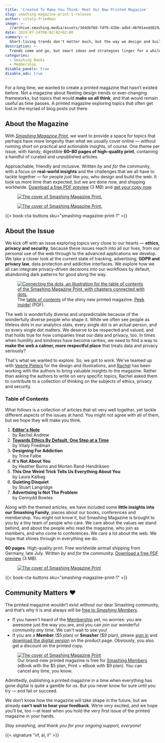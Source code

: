 ```yaml
---
title: 'Created To Make You Think: Meet Our New Printed Magazine'
slug: smashing-magazine-print-1-release
author: vitaly-friedman
image: >-
  //archive.smashing.media/assets/344dbf88-fdf9-42bb-adb4-46f01eedd629/83bd8db5-08b6-44d5-8144-773edbc40533/smashingmag-print-mailing-banner.png
date: 2019-07-24T08:02:02+02:00
summary: >-
  Short-living trends don't matter much, but the way we design and build things for the web does. That's why we created <em>Smashing Magazine Print</em>, our <strong>brand-new printed magazine</strong>, with practical and thought-provoking articles, written to make us all think. <a href="https://smashingmagazine.com/provide/eBooks/smashing-magazine-print-free-chapter.pdf">Download a free PDF sample</a> (<span class="small-caps">3</span> MB) or <a href="#toc">jump to table of contents</a>. Also, <a href="#members">free for Smashing Members</a>.
description: >-
  Trends come and go, but smart ideas and strategies linger for a while. Meet the pilot issue of <em>Smashing Magazine Print</em>, our <strong>brand-new printed magazine</strong> for designers and web developers. <a href="https://www.smashingmagazine.com/membership">Free for Smashing Members</a>.
categories:
  - Smashing Books
  - Membership
disable_panels: true
disable_ads: true
---
```

<p>For a long time, we wanted to create a printed magazine that hasn’t existed before. Not a magazine about fleeting design trends or ever-changing frameworks, but topics that would <strong>make us all think</strong>, and that would remain useful as time passes. A printed magazine exploring topics that often get lost in the myriad of blog posts out there.</p>

## About the Magazine

<p>With <a href="/printed-books/smashing-magazine-print-1/"><em>Smashing Magazine Print</em></a>, we want to provide a space for topics that perhaps have more longevity than what we usually cover online &mdash; without running short on practical and actionable insights, of course. One theme per issue, with handy, digestible <strong><span class="small-caps">60</span>&ndash;<span class="small-caps">80</span> pages of high-quality print</strong>, containing a handful of curated and unpublished articles.</p>

<p>Approachable, friendly and inclusive. Written <em>by</em> and <em>for</em> the community, with a focus on <strong>real-world insights</strong> and the challenges that we all have to tackle together — for people <em>just</em> like you, who design and build the web. It took us more time than expected, but we are done now, and shipping worldwide. <a href="https://smashingmagazine.com/provide/eBooks/smashing-magazine-print-free-chapter.pdf">Download a free PDF preview</a> (<span class="small-caps">3</span> MB) and <a
    href="/printed-books/smashing-magazine-print-1/"
    data-product-path="/printed-books/smashing-magazine-print-1/"
    data-product-sku="smashing-magazine-print-1"
    data-silent="true"
    data-component="AddToCart">get your copy now</a>.</p>

<figure style="margin-bottom:0;padding-bottom:0" class="break-out article__image">
    <a href="https://archive.smashing.media/assets/344dbf88-fdf9-42bb-adb4-46f01eedd629/83bd8db5-08b6-44d5-8144-773edbc40533/smashingmag-print-mailing-banner.png">
    <img loading="lazy" decoding="async" srcset="https://res.cloudinary.com/indysigner/image/fetch/f_auto,q_auto/w_400/https://archive.smashing.media/assets/344dbf88-fdf9-42bb-adb4-46f01eedd629/83bd8db5-08b6-44d5-8144-773edbc40533/smashingmag-print-mailing-banner.png 400w,
			        https://res.cloudinary.com/indysigner/image/fetch/f_auto,q_auto/w_800/https://archive.smashing.media/assets/344dbf88-fdf9-42bb-adb4-46f01eedd629/83bd8db5-08b6-44d5-8144-773edbc40533/smashingmag-print-mailing-banner.png 800w,
			        https://res.cloudinary.com/indysigner/image/fetch/f_auto,q_auto/w_1200/https://archive.smashing.media/assets/344dbf88-fdf9-42bb-adb4-46f01eedd629/83bd8db5-08b6-44d5-8144-773edbc40533/smashingmag-print-mailing-banner.png 1200w,
			        https://res.cloudinary.com/indysigner/image/fetch/f_auto,q_auto/w_1600/https://archive.smashing.media/assets/344dbf88-fdf9-42bb-adb4-46f01eedd629/83bd8db5-08b6-44d5-8144-773edbc40533/smashingmag-print-mailing-banner.png 1600w,
			        https://res.cloudinary.com/indysigner/image/fetch/f_auto,q_auto/w_2000/https://archive.smashing.media/assets/344dbf88-fdf9-42bb-adb4-46f01eedd629/83bd8db5-08b6-44d5-8144-773edbc40533/smashingmag-print-mailing-banner.png 2000w" src="https://res.cloudinary.com/indysigner/image/fetch/f_auto,q_auto/w_400/https://archive.smashing.media/assets/344dbf88-fdf9-42bb-adb4-46f01eedd629/83bd8db5-08b6-44d5-8144-773edbc40533/smashingmag-print-mailing-banner.png" sizes="100vw" alt="The cover of Smashing Magazine Print.">
    </a>
</figure>

<figure style="margin-bottom:0;padding-bottom:0" class="break-out article__image">
    <a href="https://archive.smashing.media/assets/344dbf88-fdf9-42bb-adb4-46f01eedd629/63f9c9fe-5372-4e42-8548-2fc2b88e4a4f/smashingmag-print-preview-chapter.png">
    <img loading="lazy" decoding="async" srcset="https://res.cloudinary.com/indysigner/image/fetch/f_auto,q_auto/w_400/https://archive.smashing.media/assets/344dbf88-fdf9-42bb-adb4-46f01eedd629/63f9c9fe-5372-4e42-8548-2fc2b88e4a4f/smashingmag-print-preview-chapter.png 400w,
			        https://res.cloudinary.com/indysigner/image/fetch/f_auto,q_auto/w_800/https://archive.smashing.media/assets/344dbf88-fdf9-42bb-adb4-46f01eedd629/63f9c9fe-5372-4e42-8548-2fc2b88e4a4f/smashingmag-print-preview-chapter.png 800w,
			        https://res.cloudinary.com/indysigner/image/fetch/f_auto,q_auto/w_1200/https://archive.smashing.media/assets/344dbf88-fdf9-42bb-adb4-46f01eedd629/63f9c9fe-5372-4e42-8548-2fc2b88e4a4f/smashingmag-print-preview-chapter.png 1200w,
			        https://res.cloudinary.com/indysigner/image/fetch/f_auto,q_auto/w_1600/https://archive.smashing.media/assets/344dbf88-fdf9-42bb-adb4-46f01eedd629/63f9c9fe-5372-4e42-8548-2fc2b88e4a4f/smashingmag-print-preview-chapter.png 1600w,
			        https://res.cloudinary.com/indysigner/image/fetch/f_auto,q_auto/w_2000/https://archive.smashing.media/assets/344dbf88-fdf9-42bb-adb4-46f01eedd629/63f9c9fe-5372-4e42-8548-2fc2b88e4a4f/smashingmag-print-preview-chapter.png 2000w" src="https://res.cloudinary.com/indysigner/image/fetch/f_auto,q_auto/w_400/https://archive.smashing.media/assets/344dbf88-fdf9-42bb-adb4-46f01eedd629/63f9c9fe-5372-4e42-8548-2fc2b88e4a4f/smashingmag-print-preview-chapter.png" sizes="100vw" alt="The cover of Smashing Magazine Print.">
    </a>
</figure>

{{< book-cta-buttons sku="smashing-magazine-print-1" >}}

## About the Issue

<p>We kick off with an issue exploring topics very close to our hearts &mdash; <strong>ethics, privacy and security</strong>, because these issues reach into all our lives, from our personal use of the web through to the advanced applications we develop. We take a closer look at the current state of tracking, advertising, <strong>GDPR and privacy law</strong>, data protection and addictive interfaces. We explore how we all can integrate privacy-driven decisions into our workflows by default, abandoning dark patterns for good along the way.</p>

<figure style="margin-bottom:0;padding-bottom:0" class="break-out article__image">
    <a href="https://archive.smashing.media/assets/344dbf88-fdf9-42bb-adb4-46f01eedd629/072929f1-5f9b-414a-a30e-9578ad0f085a/smashingmag-print-toc-preview.png">
    <img loading="lazy" decoding="async" srcset="https://res.cloudinary.com/indysigner/image/fetch/f_auto,q_auto/w_400/https://archive.smashing.media/assets/344dbf88-fdf9-42bb-adb4-46f01eedd629/072929f1-5f9b-414a-a30e-9578ad0f085a/smashingmag-print-toc-preview.png 400w,
			        https://res.cloudinary.com/indysigner/image/fetch/f_auto,q_auto/w_800/https://archive.smashing.media/assets/344dbf88-fdf9-42bb-adb4-46f01eedd629/072929f1-5f9b-414a-a30e-9578ad0f085a/smashingmag-print-toc-preview.png 800w,
			        https://res.cloudinary.com/indysigner/image/fetch/f_auto,q_auto/w_1200/https://archive.smashing.media/assets/344dbf88-fdf9-42bb-adb4-46f01eedd629/072929f1-5f9b-414a-a30e-9578ad0f085a/smashingmag-print-toc-preview.png 1200w,
			        https://res.cloudinary.com/indysigner/image/fetch/f_auto,q_auto/w_1600/https://archive.smashing.media/assets/344dbf88-fdf9-42bb-adb4-46f01eedd629/072929f1-5f9b-414a-a30e-9578ad0f085a/smashingmag-print-toc-preview.png 1600w,
			        https://res.cloudinary.com/indysigner/image/fetch/f_auto,q_auto/w_2000/https://archive.smashing.media/assets/344dbf88-fdf9-42bb-adb4-46f01eedd629/072929f1-5f9b-414a-a30e-9578ad0f085a/smashingmag-print-toc-preview.png 2000w" src="https://res.cloudinary.com/indysigner/image/fetch/f_auto,q_auto/w_400/https://archive.smashing.media/assets/344dbf88-fdf9-42bb-adb4-46f01eedd629/072929f1-5f9b-414a-a30e-9578ad0f085a/smashingmag-print-toc-preview.png" sizes="100vw" alt="Connecting the dots, an illustration for the table of contents of the Smashing Magazine Print, with chapters connected with dots.">
    </a>
    <figcaption>The <a href="https://res.cloudinary.com/indysigner/image/fetch/f_auto,q_auto/w_2000/https://archive.smashing.media/assets/344dbf88-fdf9-42bb-adb4-46f01eedd629/072929f1-5f9b-414a-a30e-9578ad0f085a/smashingmag-print-toc-preview.png">table of contents</a> of the shiny new printed magazine. <a href="https://smashingmagazine.com/provide/eBooks/smashing-magazine-print-free-chapter.pdf">Peek inside!</a> (PDF).</figcaption>
</figure>

<p>The web is wonderfully diverse and unpredictable because of the wonderfully diverse people who shape it. While we often see people as lifeless dots in our analytics stats, every single dot is an actual person, and so every single dot matters. We deserve to be respected and valued, and that holds true for how companies treat our data and privacy, too. In times when humility and kindness have become rarities, we need to find a way to <strong>make the web a calmer, more respectful place</strong> that treats data and privacy seriously?</p>

<p>That's what we wanted to explore. So, we got to work. We've teamed up with <a href="https://veerle.duoh.com/">Veerle Pieters</a> for the design and illustrations, and <a href="https://rachelandrew.co.uk/">Rachel</a> has been working with the authors to bring valuable insights to the magazine. Rather than asking the authors to write on very specific topics, Rachel asked them to contribute to a collection of thinking on the subjects of ethics, privacy and security.</p>

### Table of Contents
<p>What follows is a collection of articles that sit very well together, yet tackle different aspects of the issues at hand. You might not agree with all of them, but we hope they will make you&nbsp;think.</p>

<ol>
  <li><strong><a href="https://smashingmagazine.com/provide/eBooks/smashing-magazine-print-free-chapter.pdf">Editor's Note</a></strong><br />by Rachel Andrew</li>
  <li><strong><a href="https://smashingmagazine.com/provide/eBooks/smashing-magazine-print-free-chapter.pdf">Towards Ethics By Default, One Step at a Time</a></strong><br />by Vitaly Friedman</li>
  <li><strong>Designing For Addiction</strong><br />by Trine Falbe</li>
  <li><strong>It's Not About You</strong><br />by Heather Burns and Morten Rand-Hendriksen</li>
  <li><strong>This One Weird Trick Tells Us Everything About You</strong><br />by Laura Kalbag</li>
  <li><strong>Quieting Disquiet</strong><br />by Stuart Langridge</li>
  <li><strong>Advertising Is Not The Problem</strong><br />by Cennydd Bowles</li>
  </ol>

<p>Along with the themed articles, we have included some <strong>little insights into our Smashing Family</strong>, pieces about our books, conferences and membership. You might not know it, but Smashing Magazine is brought to you by a tiny team of people who care. We care about the values we stand behind, and about the people who read the magazine, who join as members, and who come to conferences. We care a lot about the web. We hope that shines through in everything we&nbsp;do.</p>

<p><strong><span class="small-caps">60</span> pages</strong>. High-quality print. Free worldwide airmail shipping from Germany, late July. Written <em>by</em> and <em>for</em> the community. <a href="https://smashingmagazine.com/provide/eBooks/smashing-magazine-print-free-chapter.pdf">Download a free PDF preview</a> (<span class="small-caps">3</span> MB).</p>

<figure style="margin-bottom:0;padding-bottom:0" class="break-out article__image">
    <a href="https://archive.smashing.media/assets/344dbf88-fdf9-42bb-adb4-46f01eedd629/38818c8f-e497-4c3f-83d9-b1e6b789d3b6/smashing-print-product-image-opt.png">
    <img style="max-width: 500px;" srcset="https://res.cloudinary.com/indysigner/image/fetch/f_auto,q_auto/w_400/https://archive.smashing.media/assets/344dbf88-fdf9-42bb-adb4-46f01eedd629/38818c8f-e497-4c3f-83d9-b1e6b789d3b6/smashing-print-product-image-opt.png 400w,
			        https://res.cloudinary.com/indysigner/image/fetch/f_auto,q_auto/w_800/https://archive.smashing.media/assets/344dbf88-fdf9-42bb-adb4-46f01eedd629/38818c8f-e497-4c3f-83d9-b1e6b789d3b6/smashing-print-product-image-opt.png 800w,
			        https://res.cloudinary.com/indysigner/image/fetch/f_auto,q_auto/w_1200/https://archive.smashing.media/assets/344dbf88-fdf9-42bb-adb4-46f01eedd629/38818c8f-e497-4c3f-83d9-b1e6b789d3b6/smashing-print-product-image-opt.png 1200w,
			        https://res.cloudinary.com/indysigner/image/fetch/f_auto,q_auto/w_1600/https://archive.smashing.media/assets/344dbf88-fdf9-42bb-adb4-46f01eedd629/38818c8f-e497-4c3f-83d9-b1e6b789d3b6/smashing-print-product-image-opt.png 1600w,
			        https://res.cloudinary.com/indysigner/image/fetch/f_auto,q_auto/w_2000/https://archive.smashing.media/assets/344dbf88-fdf9-42bb-adb4-46f01eedd629/38818c8f-e497-4c3f-83d9-b1e6b789d3b6/smashing-print-product-image-opt.png 2000w" src="https://res.cloudinary.com/indysigner/image/fetch/f_auto,q_auto/w_400/https://archive.smashing.media/assets/344dbf88-fdf9-42bb-adb4-46f01eedd629/38818c8f-e497-4c3f-83d9-b1e6b789d3b6/smashing-print-product-image-opt.png" sizes="100vw" alt="The cover of Smashing Magazine Print">
    </a>
</figure>

{{< book-cta-buttons sku="smashing-magazine-print-1" >}}

## Community Matters ❤️

<p>The printed magazine wouldn’t exist without our dear Smashing community, and that’s why it is and always will be <a href="https://www.smashingmagazine.com/membership">free to <em>Smashing Members</em></a>.</p>

<ul>
<li>If you haven't heard of the <a href="/membership">Membership</a> yet, no worries: you are awesome just the way you are, and you can join our wonderful community <em>any</em> time. We can't wait to see you!</li>
<li>If you are a <strong>Member</strong> (<span class="small-caps">$5</span> plan) or <strong>Smasher</strong> (<span class="small-caps">$9</span> plan), please <a href="/auth/">sign in</a> and <a href="/ebooks/smashing-magazine-print-1-ebook/">download the digital version</a> on the product page. Obviously, you also get a discount on the printed copy.</li>
</ul>

<figure class="article__image">
    <a
    href="/printed-books/smashing-magazine-print-1/"
    data-product-path="/printed-books/smashing-magazine-print-1/"
    data-product-sku="smashing-magazine-print-1"
    data-silent="true"
    data-component="AddToCart"><img style="max-width: 500px;" srcset="https://res.cloudinary.com/indysigner/image/fetch/f_auto,q_auto/w_400/https://archive.smashing.media/assets/344dbf88-fdf9-42bb-adb4-46f01eedd629/b5434f88-a981-4d3d-a2f1-6c19d6dc96c9/smashingmag-print-cat-holding-the-book.png 400w,
			        https://res.cloudinary.com/indysigner/image/fetch/f_auto,q_auto/w_800/https://archive.smashing.media/assets/344dbf88-fdf9-42bb-adb4-46f01eedd629/b5434f88-a981-4d3d-a2f1-6c19d6dc96c9/smashingmag-print-cat-holding-the-book.png 800w,
			        https://res.cloudinary.com/indysigner/image/fetch/f_auto,q_auto/w_1200/https://archive.smashing.media/assets/344dbf88-fdf9-42bb-adb4-46f01eedd629/b5434f88-a981-4d3d-a2f1-6c19d6dc96c9/smashingmag-print-cat-holding-the-book.png 1200w,
			        https://res.cloudinary.com/indysigner/image/fetch/f_auto,q_auto/w_1600/https://archive.smashing.media/assets/344dbf88-fdf9-42bb-adb4-46f01eedd629/b5434f88-a981-4d3d-a2f1-6c19d6dc96c9/smashingmag-print-cat-holding-the-book.png 1600w,
			        https://res.cloudinary.com/indysigner/image/fetch/f_auto,q_auto/w_2000/https://archive.smashing.media/assets/344dbf88-fdf9-42bb-adb4-46f01eedd629/b5434f88-a981-4d3d-a2f1-6c19d6dc96c9/smashingmag-print-cat-holding-the-book.png 2000w" src="https://res.cloudinary.com/indysigner/image/fetch/f_auto,q_auto/w_400/https://archive.smashing.media/assets/344dbf88-fdf9-42bb-adb4-46f01eedd629/b5434f88-a981-4d3d-a2f1-6c19d6dc96c9/smashingmag-print-cat-holding-the-book.png" sizes="100vw" alt="The cover of Smashing Magazine Print">
    </a>
    <figcaption>Our brand-new printed magazine is free for <a href="https://www.smashingmagazine.com/membership/">Smashing Members</a> (eBook with the <span class="small-caps">$5</span> plan, Print + eBook with <span class="small-caps">$9</span> plan). You can cancel any time, you know.</figcaption></figure>

<p>Admittedly, publishing a printed magazine in a time when everything has gone digital is quite a gamble for us. But you never know for sure until you try &mdash; and fail or succeed.</p>

<p>We don’t know how the magazine will take shape in the future, but we already <strong>can’t wait to hear your feedback</strong>. We’re <em>very</em> excited, and we hope you’ll be, too &mdash;at least when you hold the very first issue of the printed magazine in your&nbsp;hands.</p>

<p><em>Stay smashing, and thank you for your ongoing support, everyone!</em></p>

{{< signature "vf, al, il" >}}